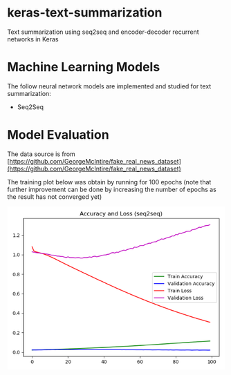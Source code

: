 # keras-text-summarization

Text summarization using seq2seq and encoder-decoder recurrent networks in Keras

# Machine Learning Models

The follow neural network models are implemented and studied for text summarization:

* Seq2Seq 

# Model Evaluation

The data source is from [https://github.com/GeorgeMcIntire/fake_real_news_dataset](https://github.com/GeorgeMcIntire/fake_real_news_dataset)

The training plot below was obtain by running for 100 epochs (note that further improvement can be done by 
increasing the number of epochs as the result has not converged yet)


![seq2seq-history](/keras_text_summarization/training/reports/seq2seq-history.png)

